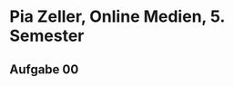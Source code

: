 # Pia Zeller, Online Medien, 5. Semester

## Aufgabe 00
<a href="https://piazeller.github.io/IFDWiSe20-21/#00"> </a>
